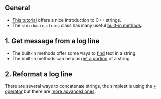 ## General

- [This tutorial][strings-tutorial] offers a nice introduction to C++ strings.
- The `std::basic_string` class has many useful [built-in methods][cpp-reference-string].

## 1. Get message from a log line

- The built-in methods offer some ways to [find][cpp-reference-string-find] text in a string.
- The built-in methods can help us [get a portion][cpp-reference-string-substr] of a string

## 2. Reformat a log line

There are several ways to concatenate strings, the simplest is using the [`+` operator][cpp-reference-string-concatenation] but there are [more advanced ones][cpp-reference-printf].

[strings-tutorial]: https://www.learncpp.com/cpp-tutorial/4-4b-an-introduction-to-stdstring/
[cpp-reference-string]: https://en.cppreference.com/w/cpp/string/basic_string
[cpp-reference-string-find]: https://en.cppreference.com/w/cpp/string/basic_string/find
[cpp-reference-string-substr]: https://en.cppreference.com/w/cpp/string/basic_string/substr
[cpp-reference-string-concatenation]: https://en.cppreference.com/w/cpp/string/basic_string/operator%2B
[cpp-reference-printf]: https://en.cppreference.com/w/cpp/io/c/fprintf
